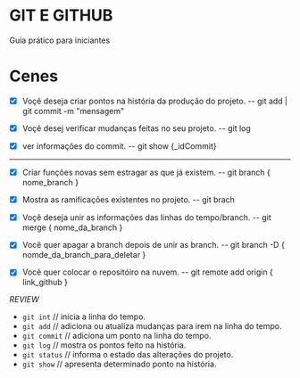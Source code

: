 # GIT E GITHUB

Guia prático para iniciantes

# Cenes 

- [X] Voçê deseja criar pontos na história da produção do projeto.
  -- git add | git commit -m "mensagem"

- [x] Voçê desej verificar mudanças feitas no seu projeto. 
  -- git log

- [x] ver informações do commit.
  -- git show {_idCommit}

---------------------------------------------------------------------------------

- [X] Criar funções novas sem estragar as que já existem.
  -- git branch { nome_branch }

- [X] Mostra as ramificações existentes no projeto.
  -- git brach

- [X] Voçê deseja unir as informações das linhas do tempo/branch.
  -- git merge { nome_da_branch }

- [X] Você quer apagar a branch depois de unir as branch.
  -- git branch -D { nomde_da_branch_para_deletar }

- [x] Você quer colocar o repositóiro na nuvem.
  -- git remote add origin { link_github }

*REVIEW*

* `git int` // inicia a linha do tempo.
* `git add` // adiciona ou atualiza mudanças para irem na linha do tempo.
* `git commit` // adiciona um ponto na linha do tempo.
* `git log` // mostra os pontos feito na história.
* `git status` // informa o estado das alterações do projeto.
* `git show` // apresenta determinado ponto na história.
